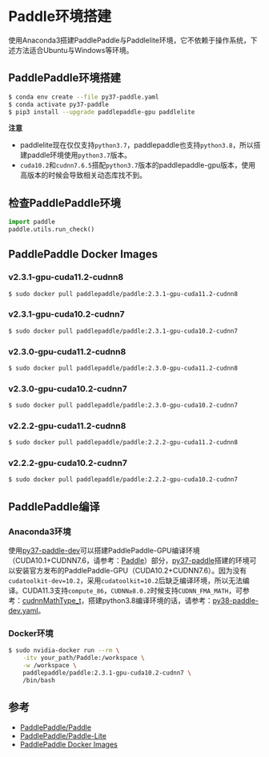 # Paddle环境搭建

使用Anaconda3搭建PaddlePaddle与Paddlelite环境，它不依赖于操作系统，下述方法适合Ubuntu与Windows等环境。

## PaddlePaddle环境搭建

```bash
$ conda env create --file py37-paddle.yaml
$ conda activate py37-paddle
$ pip3 install --upgrade paddlepaddle-gpu paddlelite
```

**注意**

- paddlelite现在仅仅支持`python3.7`，paddlepaddle也支持`python3.8`，所以搭建paddle环境使用`python3.7`版本。
- `cuda10.2`和`cudnn7.6.5`搭配`python3.7`版本的paddlepaddle-gpu版本，使用高版本的时候会导致相关动态库找不到。

## 检查PaddlePaddle环境

```python
import paddle
paddle.utils.run_check()
```

## PaddlePaddle Docker Images

### v2.3.1-gpu-cuda11.2-cudnn8

```bash
$ sudo docker pull paddlepaddle/paddle:2.3.1-gpu-cuda11.2-cudnn8
```

### v2.3.1-gpu-cuda10.2-cudnn7

```bash
$ sudo docker pull paddlepaddle/paddle:2.3.1-gpu-cuda10.2-cudnn7
```

### v2.3.0-gpu-cuda11.2-cudnn8

```bash
$ sudo docker pull paddlepaddle/paddle:2.3.0-gpu-cuda11.2-cudnn8
```

### v2.3.0-gpu-cuda10.2-cudnn7

```bash
$ sudo docker pull paddlepaddle/paddle:2.3.0-gpu-cuda10.2-cudnn7
```

### v2.2.2-gpu-cuda11.2-cudnn8

```bash
$ sudo docker pull paddlepaddle/paddle:2.2.2-gpu-cuda11.2-cudnn8
```

### v2.2.2-gpu-cuda10.2-cudnn7

```bash
$ sudo docker pull paddlepaddle/paddle:2.2.2-gpu-cuda10.2-cudnn7
```

## PaddlePaddle编译

### Anaconda3环境

使用[py37-paddle-dev](https://github.com/SNSerHello/MyNotes/blob/main/paddle/py37-paddle-dev.yaml)可以搭建PaddlePaddle-GPU编译环境（CUDA10.1+CUDNN7.6，请参考：[Paddle](https://github.com/SNSerHello/Paddle)）部分，[py37-paddle](https://github.com/SNSerHello/MyNotes/blob/main/paddle/py37-paddle.yaml)搭建的环境可以安装官方发布的PaddlePaddle-GPU（CUDA10.2+CUDNN7.6）。因为没有`cudatoolkit-dev=10.2`，采用`cudatoolkit=10.2`后缺乏编译环境，所以无法编译。CUDA11.3支持`compute_86`，`CUDNN≥8.0.2`时候支持`CUDNN_FMA_MATH`，可参考：[cudnnMathType_t](https://docs.nvidia.com/deeplearning/cudnn/api/index.html#cudnnMathType_t)，搭建python3.8编译环境的话，请参考：[py38-paddle-dev.yaml](https://github.com/SNSerHello/MyNotes/blob/main/paddle/py38-paddle-dev.yaml)。

### Docker环境

```bash
$ sudo nvidia-docker run --rm \
	-itv your_path/Paddle:/workspace \
	-w /workspace \
	paddlepaddle/paddle:2.3.1-gpu-cuda10.2-cudnn7 \
	/bin/bash
```



## 参考

- [PaddlePaddle/Paddle](https://github.com/PaddlePaddle/Paddle)
- [PaddlePaddle/Paddle-Lite](https://github.com/PaddlePaddle/Paddle-Lite)
- [PaddlePaddle Docker Images](https://hub.docker.com/r/paddlepaddle/paddle/tags)